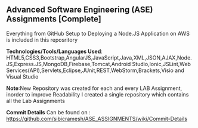 ## Advanced Software Engineering (ASE) Assignments [Complete]

Everything from GitHub Setup to Deploying a Node.JS Application on AWS is included in this reposritory

**Technologies/Tools/Languages Used**: HTML5,CSS3,Bootstrap,AngularJS,JavaScript,Java,XML,JSON,AJAX,Node.JS,Express.JS,MongoDB,Firebase,Tomcat,Android Studio,Ionic,JSLint,Web Services(API),Servlets,Eclipse,JUnit,REST,WebStorm,Brackets,Visio and Visual Studio

**Note**:New Repository was created for each and every LAB Assignment, inorder to improve Readability I created a single repository which contains all the Lab Assignments

**Commit Details** Can be found on : https://github.com/sibicramesh/ASE_ASSIGNMENTS/wiki/Commit-Details

